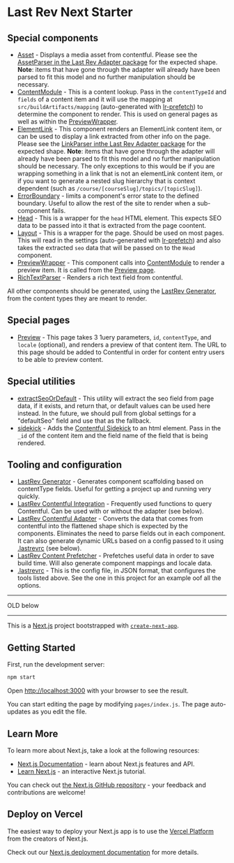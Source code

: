 # Last Rev Next Starter

## Special components

- [Asset](src/components/Asset/Asset.js) - Displays a media asset from contentful. Please see the [AssetParser in the Last Rev Adapter package](https://github.com/last-rev-llc/lastrev-toolkit/blob/master/packages/lastrev-adapter-contentful/src/assetParser/assetParser.ts) for the expected shape. **Note**: items that have gone through the adapter will already have been parsed to fit this model and no further manipulation should be necessary.
- [ContentModule](src/components/ContentModule/ContentModule.js) - This is a content lookup. Pass in the `contentTypeId` and `fields` of a content item and it will use the mapping at `src/buildArtifacts/mapping` (auto-generated with [lr-prefetch](https://github.com/last-rev-llc/lastrev-toolkit/tree/master/packages/lastrev-build-prefetch-content)) to determine the component to render. This is used on general pages as well as within the [PreviewWrapper](src/components/PreviewWrapper/PreviewWrapper.js).
- [ElementLink](src/components/ElementLink/ElementLink.js) - This component renders an ElementLink content item, or can be used to display a link extracted from other info on the page. Please see the [LinkParser inthe Last Rev Adapter package](https://github.com/last-rev-llc/lastrev-toolkit/blob/master/packages/lastrev-adapter-contentful/src/linkParser/linkParser.ts) for the expected shape. **Note**: items that have gone through the adapter will already have been parsed to fit this model and no further manipulation should be necessary. The only exceptions to this would be if you are wrapping something in a link that is not an elementLink content item, or if you want to generate a nested slug hierarchy that is context dependent (such as `/course/[courseSlug]/topics/[topicSlug]`).
- [ErrorBoundary](src/components/ErrorBoundary/ErrorBoundary.js) - limits a component's error state to the defined boundary. Useful to allow the rest of the site to render when a sub-component fails.
- [Head](src/components/ErrorBoundary/ErrorBoundary.js) - This is a wrapper for the `head` HTML element. This expects SEO data to be passed into it that is extracted from the page coontent.
- [Layout](src/components/Layout/Layout.js) - This is a wrapper for the page. Should be used on most pages. This will read in the settings (auto-generated with [lr-prefetch](https://github.com/last-rev-llc/lastrev-toolkit/tree/master/packages/lastrev-build-prefetch-content)) and also takes the extracted `seo` data that will be passed on to the `Head` component.
- [PreviewWrapper](src/components/PreviewWrapper/PreviewWrapper.js) - This component calls into [ContentModule](src/components/ContentModule/ContentModule.js) to render a preview item. It is called from the [Preview page](src/pages/preview.js).
- [RichTextParser](src/components/RichTextParser/RichTextParser.js) - Renders a rich text field from contentful.

All other components should be generated, using the [LastRev Generator](https://github.com/last-rev-llc/lastrev-generator), from the content types they are meant to render.

## Special pages

- [Preview](src/pages/preview.js) - This page takes 3 1uery parameters, `id`, `contentType`, and `locale` (optional), and renders a preview of that content item. The URL to this page should be added to Contentful in order for content entry users to be able to preview content.

## Special utilities

- [extractSeoOrDefault](src/utils/extractSeoOrDefault.js) - This utility will extract the seo field from page data, if it exists, and return that, or default values can be used here instead. In the future, we should pull from global settings for a "defaultSeo" field and use that as the fallback.
- [sidekick](src/utils/sidekick.js) - Adds the [Contentful Sidekick](https://github.com/last-rev-llc/contentful-sidekick) to an html element. Pass in the `_id` of the content item and the field name of the field that is being rendered.

## Tooling and configuration

- [LastRev Generator](https://github.com/last-rev-llc/lastrev-generator) - Generates component scaffolding based on contentType fields. Useful for getting a project up and running very quickly.
- [LastRev Contentful Integration](https://github.com/last-rev-llc/lastrev-toolkit/tree/master/packages/lastrev-integration-contentful) - Frequently used functions to query Contentful. Can be used with or without the adapter (see below).
- [LastRev Contentful Adapter](https://github.com/last-rev-llc/lastrev-toolkit/tree/master/packages/lastrev-adapter-contentful) - Converts the data that comes from contentful into the flattened shape shich is expected by the components. Eliminates the need to parse fields out in each component. It can also generate dynamic URLs based on a config passed to it using [.lastrevrc](.lastrevrc) (see below).
- [LastRev Content Prefetcher](https://github.com/last-rev-llc/lastrev-toolkit/tree/master/packages/lastrev-build-prefetch-content) - Prefetches useful data in order to save build time. Will also generate component mappings and locale data.
- [.lastrevrc](.lastrevrc) - This is the config file, in JSON format, that configures the tools listed above. See the one in this project for an example oof all the options.

---

OLD below

---

This is a [Next.js](https://nextjs.org/) project bootstrapped with [`create-next-app`](https://github.com/vercel/next.js/tree/canary/packages/create-next-app).

## Getting Started

First, run the development server:

```bash
npm start
```

Open [http://localhost:3000](http://localhost:3000) with your browser to see the result.

You can start editing the page by modifying `pages/index.js`. The page auto-updates as you edit the file.

## Learn More

To learn more about Next.js, take a look at the following resources:

- [Next.js Documentation](https://nextjs.org/docs) - learn about Next.js features and API.
- [Learn Next.js](https://nextjs.org/learn) - an interactive Next.js tutorial.

You can check out [the Next.js GitHub repository](https://github.com/vercel/next.js/) - your feedback and contributions are welcome!

## Deploy on Vercel

The easiest way to deploy your Next.js app is to use the [Vercel Platform](https://vercel.com/import?utm_medium=default-template&filter=next.js&utm_source=create-next-app&utm_campaign=create-next-app-readme) from the creators of Next.js.

Check out our [Next.js deployment documentation](https://nextjs.org/docs/deployment) for more details.
